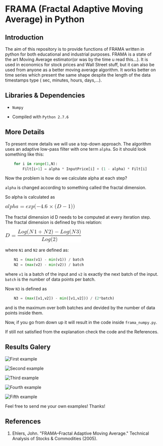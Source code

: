 # FRAMA (Fractal Adaptive Moving Average) in Python

## Introduction

The aim of this repository is to provide functions of FRAMA written in python for both educational and industrial
purposes. FRAMA is a state of the art Moving Average estimator(or was by the time u read this...). It is used in
economics for stock prices and Wall Street stuff, but it can also be used from anyone as a better moving average
algorithm. It works better on time series which present the same shape despite the length of the data timestamps type (
sec, minutes, hours, days,...).

## Libraries & Dependencies

+ `Numpy`

+ Compiled with `Python 2.7.6`

## More Details

To present more details we will use a top-down approach. The algorithm uses an adaptive low-pass filter with one
term `alpha`. So it should look something like this:

```python
    for i in range(1,N):
        Filt[i+1] = alpha * InputPrice[i] + (1 - alpha) * Filt[i]
```

Now the problem is how do we calculate alpha at each step?

`alpha` is changed according to something called the fractal dimension.

So alpha is calculated as

![eq1](images/eq1.png)

The fractal dimension id D needs to be computed at every iteration step. The fractal dimension is defined by this
relation:

![eq2](images/eq2.png)

where `N1` and `N2` are defined as:

```python
    N1 = (max(v1) - min(v1)) / batch
    N2 = (max(v2) - min(v2)) / batch    
```

where `v1` is a batch of the input and `v2` is exactly the next batch of the input. `batch` is the number of data points
per batch.

Now `N3` is defined as

```python
    N3 = (max([v1,v2]) - min([v1,v2])) / (2*batch)
```

and is the maximum over both batches and devided by the number of data points inside them.

Now, if you go from down up it will result in the code inside `frama_numpy.py`.

If still not satisfied from the explanation check the code and the References.

## Results Galery

![First example](/images/estimation_example1.png)

![Second example](/images/estimation_example2.png)

![Third example](/images/estimation_example3.png)

![Fourth example](/images/estimation_example4.png)

![Fifth example](/images/estimation_example5.png)

Feel free to send me your own examples! Thanks!

## References

1. Ehlers, John. "FRAMA–Fractal Adaptive Moving Average." Technical Analysis of Stocks & Commodities (2005).
